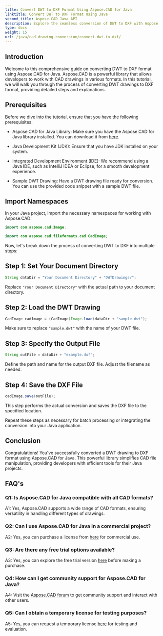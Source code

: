 ```yaml
---
title: Convert DWT to DXF Format Using Aspose.CAD for Java
linktitle: Convert DWT to DXF Format Using Java
second_title: Aspose.CAD Java API
description: Explore the seamless conversion of DWT to DXF with Aspose.CAD for Java. Follow our step-by-step guide for efficient CAD file manipulation.
type: docs
weight: 15
url: /java/cad-drawing-conversion/convert-dwt-to-dxf/
---
```

## Introduction

Welcome to this comprehensive guide on converting DWT to DXF format using Aspose.CAD for Java. Aspose.CAD is a powerful library that allows developers to work with CAD drawings in various formats. In this tutorial, we will walk you through the process of converting DWT drawings to DXF format, providing detailed steps and explanations.

## Prerequisites

Before we dive into the tutorial, ensure that you have the following prerequisites:

- Aspose.CAD for Java Library: Make sure you have the Aspose.CAD for Java library installed. You can download it from [here](https://releases.aspose.com/cad/java/).

- Java Development Kit (JDK): Ensure that you have JDK installed on your system.

- Integrated Development Environment (IDE): We recommend using a Java IDE, such as IntelliJ IDEA or Eclipse, for a smooth development experience.

- Sample DWT Drawing: Have a DWT drawing file ready for conversion. You can use the provided code snippet with a sample DWT file.

## Import Namespaces

In your Java project, import the necessary namespaces for working with Aspose.CAD:

```java
import com.aspose.cad.Image;

import com.aspose.cad.fileformats.cad.CadImage;
```

Now, let's break down the process of converting DWT to DXF into multiple steps:

## Step 1: Set Your Document Directory

```java
String dataDir = "Your Document Directory" + "DWTDrawings/";
```

Replace `"Your Document Directory"` with the actual path to your document directory.

## Step 2: Load the DWT Drawing

```java
CadImage cadImage = (CadImage)Image.load(dataDir + "sample.dwt");
```

Make sure to replace `"sample.dwt"` with the name of your DWT file.

## Step 3: Specify the Output File

```java
String outFile = dataDir + "example.dxf";
```

Define the path and name for the output DXF file. Adjust the filename as needed.

## Step 4: Save the DXF File

```java
cadImage.save(outFile);
```

This step performs the actual conversion and saves the DXF file to the specified location.

Repeat these steps as necessary for batch processing or integrating the conversion into your Java application.

## Conclusion

Congratulations! You've successfully converted a DWT drawing to DXF format using Aspose.CAD for Java. This powerful library simplifies CAD file manipulation, providing developers with efficient tools for their Java projects.

## FAQ's

### Q1: Is Aspose.CAD for Java compatible with all CAD formats?

A1: Yes, Aspose.CAD supports a wide range of CAD formats, ensuring versatility in handling different types of drawings.

### Q2: Can I use Aspose.CAD for Java in a commercial project?

A2: Yes, you can purchase a license from [here](https://purchase.aspose.com/buy) for commercial use.

### Q3: Are there any free trial options available?

A3: Yes, you can explore the free trial version [here](https://releases.aspose.com/) before making a purchase.

### Q4: How can I get community support for Aspose.CAD for Java?

A4: Visit the [Aspose.CAD forum](https://forum.aspose.com/c/cad/19) to get community support and interact with other users.

### Q5: Can I obtain a temporary license for testing purposes?

A5: Yes, you can request a temporary license [here](https://purchase.aspose.com/temporary-license/) for testing and evaluation.

